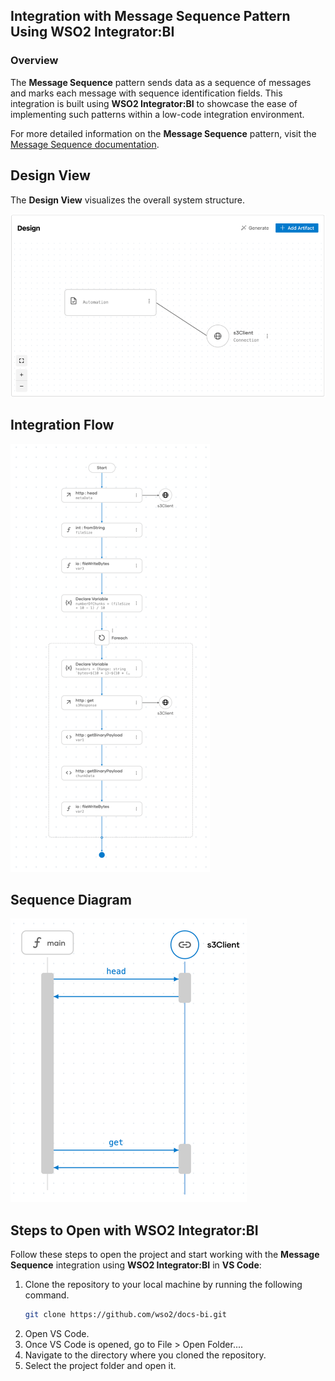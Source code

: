 ## Integration with Message Sequence Pattern Using WSO2 Integrator:BI

### Overview

The **Message Sequence** pattern sends data as a sequence of messages and marks each message with sequence identification fields. 
This integration is built using **WSO2 Integrator:BI** to showcase the ease of implementing such patterns within a low-code integration environment.

For more detailed information on the **Message Sequence** pattern, visit the [Message Sequence documentation](https://www.enterpriseintegrationpatterns.com/patterns/messaging/MessageSequence.html).

## Design View

The **Design View** visualizes the overall system structure.

![Design View](design.png)

## Integration Flow

![Flow Diagram](flow.png)

## Sequence Diagram

![Flow Diagram](sequence.png)

## Steps to Open with WSO2 Integrator:BI

Follow these steps to open the project and start working with the **Message Sequence** integration using **WSO2 Integrator:BI** in **VS Code**:

1. Clone the repository to your local machine by running the following command.
   ```bash
   git clone https://github.com/wso2/docs-bi.git

2. Open VS Code.
3. Once VS Code is opened, go to File > Open Folder....
4. Navigate to the directory where you cloned the repository.
5. Select the project folder and open it.
